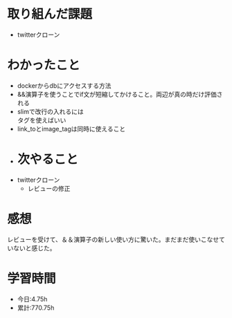 # 取り組んだ課題
- twitterクローン
# わかったこと
- dockerからdbにアクセスする方法
- &&演算子を使うことでif文が短縮してかけること。両辺が真の時だけ評価される
- slimで改行の入れるには<br>タグを使えばいい
- link_toとimage_tagは同時に使えること
- # 次やること
- twitterクローン
  - レビューの修正
# 感想
レビューを受けて、＆＆演算子の新しい使い方に驚いた。まだまだ使いこなせていないと感じた。
# 学習時間
- 今日:4.75h
- 累計:770.75h